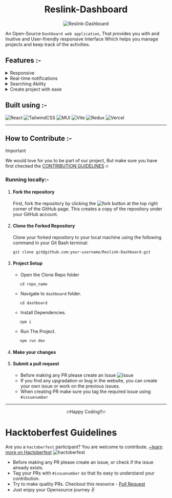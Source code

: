 <div align='center'>
  
# Reslink-Dashboard
  
![Reslink-Dashboard](https://github.com/ojasaklechayt/Reslink-Dashboard/assets/92150685/9f681138-3c5f-4827-bd37-be46ff980e04)

</div>

An Open-Source `Dashboard web application`, That provides you with and Inuitive and User-friendly responsive Interface Which helps you manage projects and keep track of the activities.

## Features :-

<details>
<summary> Responsive </summary>
  
  - The Dashboard is fully responsive, ensuring a `seamless experience` on both small mobile screens and large desktop monitors.
</details>

<details>
<summary> Real-time notifications </summary>
  
  - The Dashboard provides notification on `real-time` so you don't miss out anything. 
</details>

<details>
<summary>Searching Ability</summary>

  - The Dashboard have a `Search bar` feature that lets you search anything through-out the app.
</details>

<details>
<summary>Create project with ease</summary>

  - The Dashboard have a `Create Project` button, which automatically setups a new project for you.
</details>

## Built using :-

![React](https://img.shields.io/badge/react-%2320232a.svg?style=for-the-badge&logo=react&logoColor=%2361DAFB)
![TailwindCSS](https://img.shields.io/badge/tailwindcss-%2338B2AC.svg?style=for-the-badge&logo=tailwind-css&logoColor=white)
![MUI](https://img.shields.io/badge/MUI-%230081CB.svg?style=for-the-badge&logo=mui&logoColor=white)
![Vite](https://img.shields.io/badge/vite-%23646CFF.svg?style=for-the-badge&logo=vite&logoColor=white)
![Redux](https://img.shields.io/badge/redux-%23593d88.svg?style=for-the-badge&logo=redux&logoColor=white)
![Vercel](https://img.shields.io/badge/vercel-%23000000.svg?style=for-the-badge&logo=vercel&logoColor=white)
<hr>

## How to Contribute :-

> [!IMPORTANT]
> We would love for you to be part of our project, But make sure you have first checked the [CONTRIBUTION GUIDELINES](CONTRIBUTING.md) 🔥

### Running locally:-
1. #### Fork the repository

    First, fork the repository by clicking the ![fork](https://github.com/ojasaklechayt/Reslink-Dashboard/assets/92150685/5122e73d-65ed-498f-ba92-cfcdcb0e9b35)
 button at the top right corner of the GitHub page. This creates a copy of the repository under your GitHub account.

1. #### Clone the Forked Repository

    Clone your forked repository to your local machine using the following command in your Git Bash terminal:

    ```
    git clone git@github.com:your-username/Reslink-Dashboard.git
    ```

1. #### Project Setup

    -   Open the Clone Repo folder
    
    ```
       cd repo_name
    ```
    
    -   Navigate to `dashboard` folder.
    
    ```
       cd dashboard
    ```
    
    -   Install Dependencies.
    
    ```
       npm i
    ```
    
    -   Run The Project.
    
    ```
       npm run dev
    ```

1.  #### Make your changes
1.  #### Submit a pull request
    -   Before making any PR please create an Issue ![Issue](https://github.com/ojasaklechayt/Reslink-Dashboard/assets/92150685/fef9d2f0-d85d-4ad6-a4fd-1136157330a5)
    -   If you find any upgradation or bug in the website, you can create your own issue or work on the previous issues.
    -   When creating PR make sure you tag the required issue using `#issuenumber`

<hr>
<div align='center'>
🔥Happy Coding!!🔥
</div>


# Hacktoberfest Guidelines
  Are you a `hactoberfest` participant? You are welcome to contribute. [~learn more on Hactoberfest](https://hacktoberfest.com/) ![hactoberfest](https://github.com/ojasaklechayt/Reslink-Dashboard/assets/92150685/41e3634c-52b7-42bf-b4d5-876fc93c43ad)

- Before making any PR please create an issue, or check if the issue already exists.
- Tag your PRs with `#issuenumber` so that Its easy to understand your contribution.
- Try to make quality PRs. Checkout this resource - [Pull Request](https://www.pullrequest.com/blog/writing-a-great-pull-request-description/)
- Just enjoy your Opensource journey ✌️
